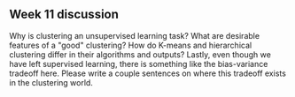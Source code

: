 ## Week 11 discussion

Why is clustering an unsupervised learning task?  What are desirable features of a "good" clustering?  How do K-means and hierarchical clustering differ in their algorithms and outputs?  Lastly, even though we have left supervised learning, there is something like the bias-variance tradeoff here.  Please write a couple sentences on where this tradeoff exists in the clustering world.